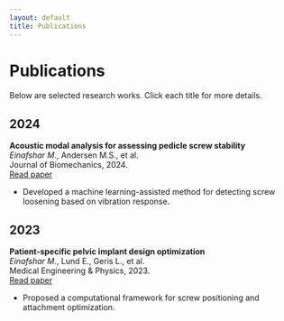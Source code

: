 ```yaml
---
layout: default
title: Publications
---
```


# Publications

Below are selected research works. Click each title for more details.

## 2024
**Acoustic modal analysis for assessing pedicle screw stability**  
*Einafshar M.*, Andersen M.S., et al.  
Journal of Biomechanics, 2024.  
[Read paper](https://doi.org/your-doi-link)  
- Developed a machine learning-assisted method for detecting screw loosening based on vibration response.

## 2023
**Patient-specific pelvic implant design optimization**  
*Einafshar M.*, Lund E., Geris L., et al.  
Medical Engineering & Physics, 2023.  
[Read paper](https://doi.org/your-doi-link)  
- Proposed a computational framework for screw positioning and attachment optimization.
